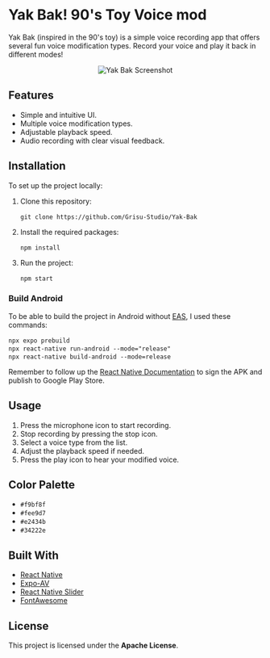 # Yak Bak! 90's Toy Voice mod

Yak Bak (inspired in the 90's toy) is a simple voice recording app that offers several fun voice modification types. Record your voice and play it back in different modes!

<p align="center">
   <img src="screenshots/Screenshot_0.png" alt="Yak Bak Screenshot" srcset="Yak-Bak-Screenshot" width="540px" height="960px" />
</p>

## Features

- Simple and intuitive UI.
- Multiple voice modification types.
- Adjustable playback speed.
- Audio recording with clear visual feedback.

## Installation

To set up the project locally:

1. Clone this repository:
   ```
   git clone https://github.com/Grisu-Studio/Yak-Bak
   ```
2. Install the required packages:
   ```
   npm install
   ```
3. Run the project:
   ```
   npm start
   ```
### Build Android

To be able to build the project in Android without [EAS](https://docs.expo.dev/eas/), I used these commands:

```
npx expo prebuild
npx react-native run-android --mode="release"
npx react-native build-android --mode=release
```

Remember to follow up the [React Native Documentation](https://reactnative.dev/docs/signed-apk-android) to sign the APK and publish to Google Play Store.

## Usage

1. Press the microphone icon to start recording.
2. Stop recording by pressing the stop icon.
3. Select a voice type from the list.
4. Adjust the playback speed if needed.
5. Press the play icon to hear your modified voice.

## Color Palette

- `#f9bf8f`
- `#fee9d7`
- `#e2434b`
- `#34222e`

## Built With

- [React Native](https://reactnative.dev/)
- [Expo-AV](https://docs.expo.dev/versions/latest/sdk/av/)
- [React Native Slider](https://github.com/react-native-slider/react-native-slider)
- [FontAwesome](https://fontawesome.com/)

## License

This project is licensed under the **Apache License**.
